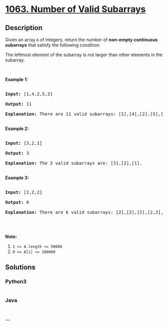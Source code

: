 # [1063. Number of Valid Subarrays](https://leetcode.com/problems/number-of-valid-subarrays)



## Description

<p>Given an array <code>A</code> of integers, return the number of <strong>non-empty continuous subarrays</strong> that satisfy the following condition:</p>



<p>The leftmost element of the subarray is not larger than other elements in the subarray.</p>



<p>&nbsp;</p>



<p><strong>Example 1:</strong></p>



<pre>

<strong>Input: </strong><span id="example-input-1-1">[1,4,2,5,3]</span>

<strong>Output: </strong><span id="example-output-1">11</span>

<strong>Explanation: </strong>There are 11 valid subarrays: [1],[4],[2],[5],[3],[1,4],[2,5],[1,4,2],[2,5,3],[1,4,2,5],[1,4,2,5,3].

</pre>



<p><strong>Example 2:</strong></p>



<pre>

<strong>Input: </strong><span id="example-input-2-1">[3,2,1]</span>

<strong>Output: </strong><span id="example-output-2">3</span>

<strong>Explanation: </strong>The 3 valid subarrays are: [3],[2],[1].

</pre>



<p><strong>Example 3:</strong></p>



<pre>

<strong>Input: </strong><span id="example-input-3-1">[2,2,2]</span>

<strong>Output: </strong><span id="example-output-3">6</span>

<strong>Explanation: </strong>There are 6 valid subarrays: [2],[2],[2],[2,2],[2,2],[2,2,2].

</pre>



<p>&nbsp;</p>



<p><strong>Note:</strong></p>



<ol>
	<li><code>1 &lt;= A.length &lt;= 50000</code></li>
	<li><code>0 &lt;= A[i] &lt;= 100000</code></li>
</ol>

## Solutions

<!-- tabs:start -->

### **Python3**

```python

```

### **Java**

```java

```

### **...**

```

```

<!-- tabs:end -->

